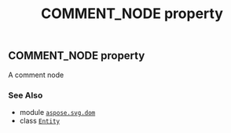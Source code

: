 ﻿---
title: COMMENT_NODE property
second_title: Aspose.SVG for Python via .NET API References
description: 
type: docs
weight: 210
url: /python-net/aspose.svg.dom/entity/comment_node/
is_root: false
---

## COMMENT_NODE property


A comment node

### See Also
* module [`aspose.svg.dom`](../../)
* class [`Entity`](/svg/python-net/aspose.svg.dom/entity)
